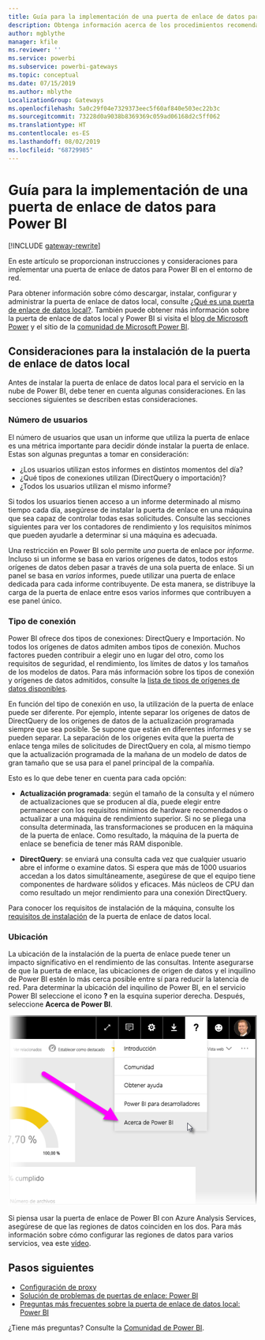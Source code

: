 ```yaml
---
title: Guía para la implementación de una puerta de enlace de datos para Power BI
description: Obtenga información acerca de los procedimientos recomendados y las consideraciones para implementar una puerta de enlace para Power BI.
author: mgblythe
manager: kfile
ms.reviewer: ''
ms.service: powerbi
ms.subservice: powerbi-gateways
ms.topic: conceptual
ms.date: 07/15/2019
ms.author: mblythe
LocalizationGroup: Gateways
ms.openlocfilehash: 5a0c29f04e7329373eec5f60af840e503ec22b3c
ms.sourcegitcommit: 73228d0a9038b8369369c059ad06168d2c5ff062
ms.translationtype: HT
ms.contentlocale: es-ES
ms.lasthandoff: 08/02/2019
ms.locfileid: "68729985"
---
```

# <a name="guidance-for-deploying-a-data-gateway-for-power-bi"></a>Guía para la implementación de una puerta de enlace de datos para Power BI

[!INCLUDE [gateway-rewrite](includes/gateway-rewrite.md)]

En este artículo se proporcionan instrucciones y consideraciones para implementar una puerta de enlace de datos para Power BI en el entorno de red.

Para obtener información sobre cómo descargar, instalar, configurar y administrar la puerta de enlace de datos local, consulte [¿Qué es una puerta de enlace de datos local?](/data-integration/gateway/service-gateway-onprem). También puede obtener más información sobre la puerta de enlace de datos local y Power BI si visita el [blog de Microsoft Power](https://powerbi.microsoft.com/blog/) y el sitio de la [comunidad de Microsoft Power BI](https://community.powerbi.com/).

## <a name="installation-considerations-for-the-on-premises-data-gateway"></a>Consideraciones para la instalación de la puerta de enlace de datos local

Antes de instalar la puerta de enlace de datos local para el servicio en la nube de Power BI, debe tener en cuenta algunas consideraciones. En las secciones siguientes se describen estas consideraciones.

### <a name="number-of-users"></a>Número de usuarios

El número de usuarios que usan un informe que utiliza la puerta de enlace es una métrica importante para decidir dónde instalar la puerta de enlace. Estas son algunas preguntas a tomar en consideración:

* ¿Los usuarios utilizan estos informes en distintos momentos del día?
* ¿Qué tipos de conexiones utilizan (DirectQuery o importación)?
* ¿Todos los usuarios utilizan el mismo informe?

Si todos los usuarios tienen acceso a un informe determinado al mismo tiempo cada día, asegúrese de instalar la puerta de enlace en una máquina que sea capaz de controlar todas esas solicitudes. Consulte las secciones siguientes para ver los contadores de rendimiento y los requisitos mínimos que pueden ayudarle a determinar si una máquina es adecuada.

Una restricción en Power BI solo permite *una* puerta de enlace por *informe*. Incluso si un informe se basa en varios orígenes de datos, todos estos orígenes de datos deben pasar a través de una sola puerta de enlace. Si un panel se basa en *varios* informes, puede utilizar una puerta de enlace dedicada para cada informe contribuyente. De esta manera, se distribuye la carga de la puerta de enlace entre esos varios informes que contribuyen a ese panel único.

### <a name="connection-type"></a>Tipo de conexión

Power BI ofrece dos tipos de conexiones: DirectQuery e Importación. No todos los orígenes de datos admiten ambos tipos de conexión. Muchos factores pueden contribuir a elegir uno en lugar del otro, como los requisitos de seguridad, el rendimiento, los límites de datos y los tamaños de los modelos de datos. Para más información sobre los tipos de conexión y orígenes de datos admitidos, consulte la [lista de tipos de orígenes de datos disponibles](service-gateway-data-sources.md#list-of-available-data-source-types).

En función del tipo de conexión en uso, la utilización de la puerta de enlace puede ser diferente. Por ejemplo, intente separar los orígenes de datos de DirectQuery de los orígenes de datos de la actualización programada siempre que sea posible. Se supone que están en diferentes informes y se pueden separar. La separación de los orígenes evita que la puerta de enlace tenga miles de solicitudes de DirectQuery en cola, al mismo tiempo que la actualización programada de la mañana de un modelo de datos de gran tamaño que se usa para el panel principal de la compañía. 

Esto es lo que debe tener en cuenta para cada opción:

* **Actualización programada**: según el tamaño de la consulta y el número de actualizaciones que se producen al día, puede elegir entre permanecer con los requisitos mínimos de hardware recomendados o actualizar a una máquina de rendimiento superior. Si no se pliega una consulta determinada, las transformaciones se producen en la máquina de la puerta de enlace. Como resultado, la máquina de la puerta de enlace se beneficia de tener más RAM disponible.

* **DirectQuery**: se enviará una consulta cada vez que cualquier usuario abre el informe o examine datos. Si espera que más de 1000 usuarios accedan a los datos simultáneamente, asegúrese de que el equipo tiene componentes de hardware sólidos y eficaces. Más núcleos de CPU dan como resultado un mejor rendimiento para una conexión DirectQuery.

Para conocer los requisitos de instalación de la máquina, consulte los [requisitos de instalación](/data-integration/gateway/service-gateway-install#requirements) de la puerta de enlace de datos local.

### <a name="location"></a>Ubicación

La ubicación de la instalación de la puerta de enlace puede tener un impacto significativo en el rendimiento de las consultas. Intente asegurarse de que la puerta de enlace, las ubicaciones de origen de datos y el inquilino de Power BI estén lo más cerca posible entre sí para reducir la latencia de red. Para determinar la ubicación del inquilino de Power BI, en el servicio Power BI seleccione el icono **?** en la esquina superior derecha. Después, seleccione **Acerca de Power BI**.

![Determinación de la ubicación del inquilino de Power BI](media/service-gateway-deployment-guidance/powerbi-gateway-deployment-guidance_02.png)

Si piensa usar la puerta de enlace de Power BI con Azure Analysis Services, asegúrese de que las regiones de datos coinciden en los dos. Para más información sobre cómo configurar las regiones de datos para varios servicios, vea este [vídeo](https://guyinacube.com/2018/01/power-bi-azure-analysis-services-gateway-data-region/).

## <a name="next-steps"></a>Pasos siguientes

* [Configuración de proxy](/data-integration/gateway/service-gateway-proxy)  
* [Solución de problemas de puertas de enlace: Power BI](service-gateway-onprem-tshoot.md)  
* [Preguntas más frecuentes sobre la puerta de enlace de datos local: Power BI](service-gateway-power-bi-faq.md)  

¿Tiene más preguntas? Consulte la [Comunidad de Power BI](http://community.powerbi.com/).


